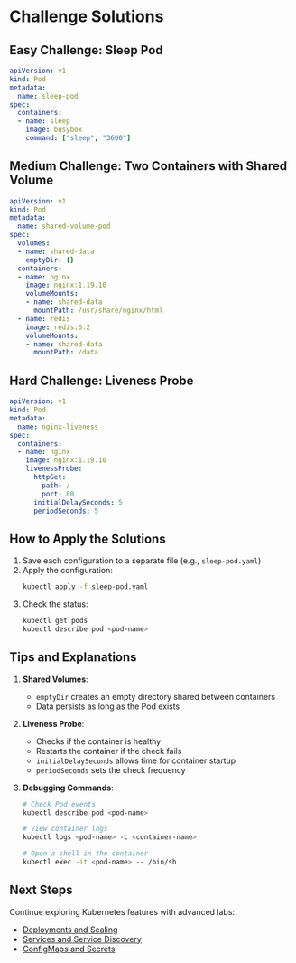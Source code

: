 # Challenge Solutions

## Easy Challenge: Sleep Pod

```yaml
apiVersion: v1
kind: Pod
metadata:
  name: sleep-pod
spec:
  containers:
  - name: sleep
    image: busybox
    command: ["sleep", "3600"]
```

## Medium Challenge: Two Containers with Shared Volume

```yaml
apiVersion: v1
kind: Pod
metadata:
  name: shared-volume-pod
spec:
  volumes:
  - name: shared-data
    emptyDir: {}
  containers:
  - name: nginx
    image: nginx:1.19.10
    volumeMounts:
    - name: shared-data
      mountPath: /usr/share/nginx/html
  - name: redis
    image: redis:6.2
    volumeMounts:
    - name: shared-data
      mountPath: /data
```

## Hard Challenge: Liveness Probe

```yaml
apiVersion: v1
kind: Pod
metadata:
  name: nginx-liveness
spec:
  containers:
  - name: nginx
    image: nginx:1.19.10
    livenessProbe:
      httpGet:
        path: /
        port: 80
      initialDelaySeconds: 5
      periodSeconds: 5
```

## How to Apply the Solutions

1. Save each configuration to a separate file (e.g., `sleep-pod.yaml`)
2. Apply the configuration:
   ```bash
   kubectl apply -f sleep-pod.yaml
   ```
3. Check the status:
   ```bash
   kubectl get pods
   kubectl describe pod <pod-name>
   ```

## Tips and Explanations

1. **Shared Volumes**:
   - `emptyDir` creates an empty directory shared between containers
   - Data persists as long as the Pod exists

2. **Liveness Probe**:
   - Checks if the container is healthy
   - Restarts the container if the check fails
   - `initialDelaySeconds` allows time for container startup
   - `periodSeconds` sets the check frequency

3. **Debugging Commands**:
   ```bash
   # Check Pod events
   kubectl describe pod <pod-name>
   
   # View container logs
   kubectl logs <pod-name> -c <container-name>
   
   # Open a shell in the container
   kubectl exec -it <pod-name> -- /bin/sh
   ```

## Next Steps

Continue exploring Kubernetes features with advanced labs:
- [Deployments and Scaling](../02-deployments/)
- [Services and Service Discovery](../03-services/)
- [ConfigMaps and Secrets](../04-configuration/)

